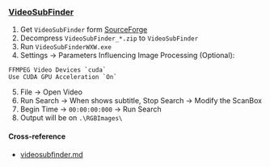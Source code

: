 ### [VideoSubFinder](https://sourceforge.net/projects/videosubfinder/)

1. Get `VideoSubFinder` form [SourceForge](https://sourceforge.net/projects/videosubfinder/)
2. Decompress `VideoSubFinder_*.zip` to `VideoSubFinder`
3. Run `VideoSubFinderWXW.exe`
4. Settings → Parameters Influencing Image Processing (Optional):
  ```
  FFMPEG Video Devices `cuda`
  Use CUDA GPU Acceleration `On`
  ```
5. File → Open Video
6. Run Search → When shows subtitle, Stop Search → Modify the ScanBox
7. Begin Time → `00:00:00:000` → Run Search
8. Output will be on `.\RGBImages\`

#### Cross-reference

- [videosubfinder.md](https://scillidan.github.io/notes/bin/rapidvideocr.html)